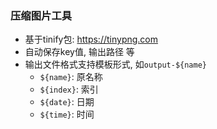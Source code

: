 ### 压缩图片工具

* 基于tinify包: https://tinypng.com
* 自动保存key值, 输出路径 等
* 输出文件格式支持模板形式, 如`output-${name}`
  * `${name}`: 原名称
  * `${index}`: 索引
  * `${date}`: 日期
  * `${time}`: 时间


